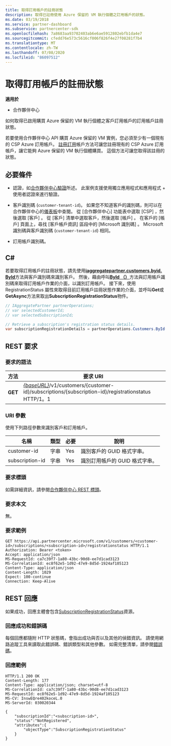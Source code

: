 ```yaml
---
title: 取得訂用帳戶的註冊狀態
description: 取得已註冊使用 Azure 保留的 VM 執行個體之訂用帳戶的狀態。
ms.date: 03/19/2018
ms.service: partner-dashboard
ms.subservice: partnercenter-sdk
ms.openlocfilehash: 7a8683aa93702403ab6e6ae5912802ebfb1da4e7
ms.sourcegitcommit: cfedd76e573c5616cf006f826f4e27f08281f7b4
ms.translationtype: MT
ms.contentlocale: zh-TW
ms.lasthandoff: 07/08/2020
ms.locfileid: "86097512"
---
```

# <a name="get-subscription-registration-status"></a>取得訂用帳戶的註冊狀態

**適用於**

- 合作夥伴中心

如何取得已啟用購買 Azure 保留的 VM 執行個體之客戶訂用帳戶的訂用帳戶註冊狀態。

若要使用合作夥伴中心 API 購買 Azure 保留的 VM 實例，您必須至少有一個現有的 CSP Azure 訂用帳戶。 [註冊訂用](register-a-subscription.md)帳戶方法可讓您註冊現有的 CSP Azure 訂用帳戶，讓它能夠 Azure 保留的 VM 執行個體購買。 這個方法可讓您取得該註冊的狀態。

## <a name="prerequisites"></a>必要條件

- 認證，如[合作夥伴中心驗證](partner-center-authentication.md)所述。 此案例支援使用獨立應用程式和應用程式 + 使用者認證來進行驗證。

- 客戶識別碼 (`customer-tenant-id`)。 如果您不知道客戶的識別碼，則可以在合作夥伴中心的[儀表板](https://partner.microsoft.com/dashboard)中查閱。 從 [合作夥伴中心] 功能表中選取 [CSP]  ，然後選取 [客戶]  。 從 [客戶] 清單中選取客戶，然後選取 [帳戶]  。 在客戶的 [帳戶] 頁面上，尋找 [客戶帳戶資訊]  區段中的 [Microsoft 識別碼]  。 Microsoft 識別碼與客戶識別碼 (`customer-tenant-id`) 相同。

- 訂用帳戶識別碼。

## <a name="c"></a>C\#

若要取得訂用帳戶的註冊狀態，請先使用[**iaggregatepartner.customers.byid. ById**](https://docs.microsoft.com/dotnet/api/microsoft.store.partnercenter.customers.icustomercollection.byid)方法與客戶識別碼來識別客戶。 然後，藉由呼叫[**ById （）**](https://docs.microsoft.com/dotnet/api/microsoft.store.partnercenter.subscriptions.isubscriptioncollection.byid)方法與訂用帳戶識別碼來取得訂用帳戶作業的介面，以識別訂用帳戶。 接下來，使用 RegistrationStatus 屬性來取得目前訂用帳戶註冊狀態作業的介面，並呼叫**Get**或**GetAsync**方法來取出**SubscriptionRegistrationStatus**物件。

``` csharp
// IAggregatePartner partnerOperations;
// var selectedCustomerId;
// var selectedSubscriptionId;

// Retrieve a subscription's registration status details.
var subscriptionRegistrationDetails = partnerOperations.Customers.ById(selectedCustomerId).Subscriptions.ById(selectedSubscriptionId).RegistrationStatus.Get();
```

## <a name="rest-request"></a>REST 要求

### <a name="request-syntax"></a>要求的語法

| 方法    | 要求 URI                                                                                                                        |
|-----------|------------------------------------------------------------------------------------------------------------------------------------|
| **GET**  | [*{baseURL}*](partner-center-rest-urls.md)/v1/customers/{customer-id}/subscriptions/{subscription-id}/registrationstatus HTTP/1。1 |

### <a name="uri-parameters"></a>URI 參數

使用下列路徑參數來識別客戶和訂用帳戶。

| 名稱                    | 類型       | 必要 | 說明                                                   |
|-------------------------|------------|----------|---------------------------------------------------------------|
| customer-id             | 字串     | Yes      | 識別客戶的 GUID 格式字串。         |
| subscription-id         | 字串     | Yes      | 識別訂用帳戶的 GUID 格式字串。     |

### <a name="request-headers"></a>要求標頭

如需詳細資訊，請參閱[合作夥伴中心 REST 標頭](headers.md)。

### <a name="request-body"></a>要求本文

無。

### <a name="request-example"></a>要求範例

```http
GET https://api.partnercenter.microsoft.com/v1/customers/<customer-id>/subscriptions/<subscription-id>/registrationstatus HTTP/1.1
Authorization: Bearer <token>
Accept: application/json
MS-RequestId: ca7c39f7-1a80-43bc-90d8-ee7d1cad3123
MS-CorrelationId: ec8f62e5-1d92-47e9-8d5d-1924af105123
Content-Type: application/json
Content-Length: 1029
Expect: 100-continue
Connection: Keep-Alive
```

## <a name="rest-response"></a>REST 回應

如果成功，回應主體會包含[SubscriptionRegistrationStatus](subscription-resources.md#subscriptionregistrationstatus)資源。

### <a name="response-success-and-error-codes"></a>回應成功和錯誤碼

每個回應都隨附 HTTP 狀態碼，會指出成功與否以及其他的偵錯資訊。 請使用網路追蹤工具來讀取此錯誤碼、錯誤類型和其他參數。 如需完整清單，請參閱[錯誤碼](error-codes.md)。

### <a name="response-example"></a>回應範例

```http
HTTP/1.1 200 OK
Content-Length: 177
Content-Type: application/json; charset=utf-8
MS-CorrelationId: ca7c39f7-1a80-43bc-90d8-ee7d1cad3123
MS-RequestId: ec8f62e5-1d92-47e9-8d5d-1924af105123
MS-CV: InswEQre402koceL.0
MS-ServerId: 030020344

{
    "subscriptionId":"<subscription-id>",
    "status":"NotRegistered",
    "attributes":{
        "objectType":"SubscriptionRegistrationStatus"
    }
}
```
